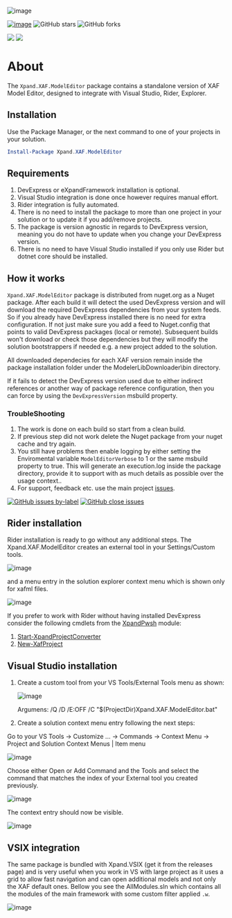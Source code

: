 ![image](https://user-images.githubusercontent.com/159464/66713086-c8c5a800-edae-11e9-9bc1-73ffc0c215fb.png)

[![image](https://xpandshields.azurewebsites.net/badge/Exclusive%20services%3F-Head%20to%20the%20dashboard-Blue)](https://github.com/sponsors/apobekiaris) ![GitHub stars](https://xpandshields.azurewebsites.net/github/stars/expandframework/devexpress.xaf?label=Star%20the%20project%20if%20you%20think%20it%20deserves%20it&style=social) ![GitHub forks](https://xpandshields.azurewebsites.net/github/forks/expandframework/Devexpress.Xaf?label=Fork%20the%20project%20to%20extend%20and%20contribute&style=social)

![](https://xpandshields.azurewebsites.net/nuget/v/Xpand.XAF.ModelEditor.svg?label=nuget.org&style=flat) ![](https://xpandshields.azurewebsites.net/nuget/dt/Xpand.XAF.ModelEditor.svg?style=flat)
# About

The `Xpand.XAF.ModelEditor` package contains a standalone version of XAF Model Editor, designed to integrate with Visual Studio, Rider, Explorer. 

## Installation

Use the Package Manager, or the next command to one of your projects in your solution.

```ps1
Install-Package Xpand.XAF.ModelEditor
```

## Requirements

1. DevExpress or eXpandFramework installation is optional.
2. Visual Studio integration is done once however requires manual effort.
3. Rider integration is fully automated.
4. There is no need to install the package to more than one project in your solution or to update it if you add/remove projects.
4. The package is version agnostic in regards to DevExpress version, meaning you do not have to update when you change your DevExpress version.
5. There is no need to have Visual Studio installed if you only use Rider but dotnet core should be installed.

## How it works

`Xpand.XAF.ModelEditor` package is distributed from nuget.org as a Nuget package. After each build it will detect the used DevExpress version and will download the required DevExpress dependencies from your system feeds. So if you already have DevExpress installed there is no need for extra configuration. If not just make sure you add a feed to Nuget.config that points to valid DevExpress packages (local or remote). Subsequent builds won't download or check those dependencies but they will modify the solution bootstrappers if needed e.g. a new project added to the solution.

All downloaded dependecies for each XAF version remain inside the package installation folder under the ModelerLibDownloader\bin directory.

If it fails to detect the DevExpress version used due to either indirect references or another way of package reference configuration, then you can force by using the `DevExpressVersion` msbuild property.
### TroubleShooting

1. The work is done on each build so start from a clean build.
2. If previous step did not work delete the Nuget package from your nuget cache and try again.
3. You still have problems then enable logging by either setting the Enviromental variable `ModelEditorVerbose` to 1 or the same msbuild property to true. This will generate an execution.log inside the package directory, provide it to support with as much details as possible over the usage context..
4. For support, feedback etc. use the main project [issues](https://github.com/eXpandFramework/eXpand/issues/new/choose).

[![GitHub issues by-label](https://xpandshields.azurewebsites.net/github/issues/expandframework/expand/XpandModelEditor)](https://github.com/eXpandFramework/eXpand/issues?utf8=%E2%9C%93&q=is%3Aissue+is%3Aopen+sort%3Aupdated-desc+label%3AXpandModelEditor) [![GitHub close issues](https://xpandshields.azurewebsites.net/github/issues-closed/eXpandFramework/eXpand/XpandModelEditor.svg)](https://github.com/eXpandFramework/eXpand/issues?utf8=%E2%9C%93&q=is%3Aissue+is%3Aclosed+sort%3Aupdated-desc+label%3AXpandModelEditor)

## Rider installation
Rider installation is ready to go without any additional steps. The Xpand.XAF.ModelEditor creates an external tool in your Settings/Custom tools.

![image](https://user-images.githubusercontent.com/159464/75139968-9f227300-56f6-11ea-98f7-47c7aab37b8d.png)

and a menu entry in the solution explorer context menu which is shown only for xafml files.

![image](https://user-images.githubusercontent.com/159464/75140145-06d8be00-56f7-11ea-9e0e-9b03b6e2381f.png)

If you prefer to work with Rider without having installed DevExpress consider the following cmdlets from the [XpandPwsh](https://github.com/eXpandFramework/XpandPwsh) module:
1. [Start-XpandProjectConverter](https://github.com/eXpandFramework/XpandPwsh/wiki/Start-XpandProjectConverter)
2. [New-XafProject](https://github.com/eXpandFramework/XpandPwsh/wiki/New-XAFProject)

## Visual Studio installation

1. Create a custom tool from your VS Tools/External Tools menu as shown:

   ![image](https://user-images.githubusercontent.com/159464/75140431-92524f00-56f7-11ea-821d-698b32e89327.png)

   Argumens: /Q /D /E:OFF /C "$(ProjectDir)Xpand.XAF.ModelEditor.bat"
2. Create a solution context menu entry following the next steps:
  
  Go to your VS Tools -> Customize ... -> Commands -> Context Menu -> Project and Solution Context Menus | Item menu

  ![image](https://user-images.githubusercontent.com/159464/75140808-51a70580-56f8-11ea-862b-1b400fbcedaa.png)

  Choose either Open or Add Command and the Tools and select the command that matches the index of your External tool you created previously.

  ![image](https://user-images.githubusercontent.com/159464/75140909-82873a80-56f8-11ea-8c0c-c48bf8cf934c.png)

  The context entry should now be visible.

  ![image](https://user-images.githubusercontent.com/159464/75141245-3b4d7980-56f9-11ea-9d41-81642c134946.png)

## VSIX integration 

The same package is bundled with Xpand.VSIX (get it from the releases page) and is very useful when you work in VS with large project as it uses a grid to allow fast navigation and can open additional models and not only the XAF default ones. Bellow you see the AllModules.sln which contains all the modules of the main framework with some custom filter applied `.w`.

![image](https://user-images.githubusercontent.com/159464/75141828-769c7800-56fa-11ea-9498-49374bb96fae.png)


